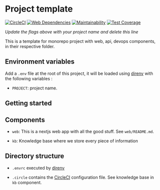 # Project template

[![CircleCI](https://circleci.com/gh/gobadiah/project-template/tree/develop.svg?style=svg)](https://circleci.com/gh/gobadiah/project-template/tree/develop)
[![Web Dependencies](https://david-dm.org/gobadiah/project-template.svg?path=web)]()
[![Maintainability](https://api.codeclimate.com/v1/badges/60dd931afdd54b6d6742/maintainability)](https://codeclimate.com/github/gobadiah/project-template/maintainability)
[![Test Coverage](https://api.codeclimate.com/v1/badges/60dd931afdd54b6d6742/test_coverage)](https://codeclimate.com/github/gobadiah/project-template/test_coverage)

_Update the flags above with your project name and delete this line_

This is a template for monorepo project with web, api, devops components, in their respective folder.

## Environment variables

Add a `.env` file at the root of this project, it will be loaded using [direnv](https://direnv.net/) with the following variables : 

* `PROJECT`: project name.

## Getting started

## Components

* `web`: This is a nextjs web app with all the good stuff. See `web/README.md`.

* `kb`: Knowledge base where we store every piece of information 

## Directory structure

* `.envrc` executed by [direnv](https://direnv.net/)

* `.circle` contains the [CircleCI](https://circleci.com/) configuration file. See knowledge base in `kb` component.
